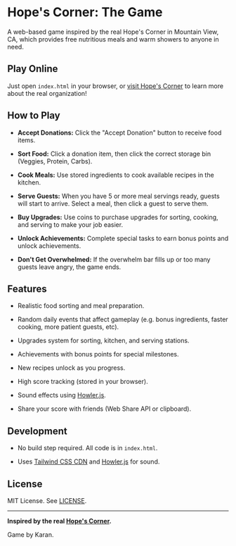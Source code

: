 # Hope's Corner: The Game

A web-based game inspired by the real Hope's Corner in Mountain View, CA, which provides free nutritious meals and warm showers to anyone in need.

## Play Online

Just open `index.html` in your browser, or [visit Hope's Corner](https://www.hopes-corner.org/) to learn more about the real organization!

## How to Play

- **Accept Donations:** Click the "Accept Donation" button to receive food items.

- **Sort Food:** Click a donation item, then click the correct storage bin (Veggies, Protein, Carbs).

- **Cook Meals:** Use stored ingredients to cook available recipes in the kitchen.

- **Serve Guests:** When you have 5 or more meal servings ready, guests will start to arrive. Select a meal, then click a guest to serve them.

- **Buy Upgrades:** Use coins to purchase upgrades for sorting, cooking, and serving to make your job easier.

- **Unlock Achievements:** Complete special tasks to earn bonus points and unlock achievements.

- **Don't Get Overwhelmed:** If the overwhelm bar fills up or too many guests leave angry, the game ends.

## Features

- Realistic food sorting and meal preparation.

- Random daily events that affect gameplay (e.g. bonus ingredients, faster cooking, more patient guests, etc).

- Upgrades system for sorting, kitchen, and serving stations.

- Achievements with bonus points for special milestones.

- New recipes unlock as you progress.

- High score tracking (stored in your browser).

- Sound effects using [Howler.js](https://howlerjs.com/).

- Share your score with friends (Web Share API or clipboard).

## Development

- No build step required. All code is in `index.html`.

- Uses [Tailwind CSS CDN](https://cdn.tailwindcss.com/) and [Howler.js](https://howlerjs.com/) for sound.

## License

MIT License. See [LICENSE](LICENSE).

---

**Inspired by the real [Hope's Corner](https://www.hopes-corner.org/).**

Game by Karan.
